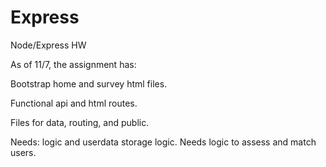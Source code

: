 # Express
Node/Express HW

As of 11/7, the assignment has:

Bootstrap home and survey html files.

Functional api and html routes.

Files for data, routing, and public. 

Needs: logic and userdata storage logic.  Needs logic to assess and match users.
